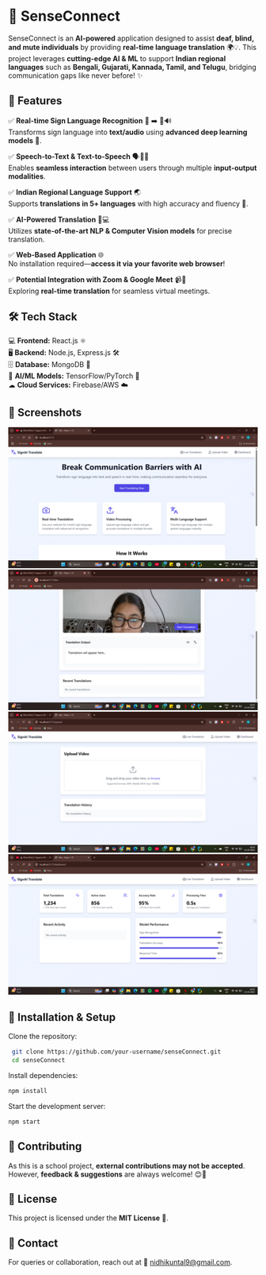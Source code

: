 # 🚀 SenseConnect

SenseConnect is an **AI-powered** application designed to assist **deaf, blind, and mute individuals** by providing **real-time language translation** 🌍💡. This project leverages **cutting-edge AI & ML** to support **Indian regional languages** such as **Bengali, Gujarati, Kannada, Tamil, and Telugu**, bridging communication gaps like never before! ✨

## 🌟 Features

✅ **Real-time Sign Language Recognition** 👐 ➡️ 📝🔊  
Transforms sign language into **text/audio** using **advanced deep learning models** 🎯.

✅ **Speech-to-Text & Text-to-Speech** 🗣️🔄📝  
Enables **seamless interaction** between users through multiple **input-output modalities**.

✅ **Indian Regional Language Support** 🌏  
Supports **translations in 5+ languages** with high accuracy and fluency 🎤.

✅ **AI-Powered Translation** 🧠💻  
Utilizes **state-of-the-art NLP & Computer Vision models** for precise translation.

✅ **Web-Based Application** 🌐  
No installation required—**access it via your favorite web browser**!

✅ **Potential Integration with Zoom & Google Meet** 📹🔗  
Exploring **real-time translation** for seamless virtual meetings.

## 🛠️ Tech Stack

💻 **Frontend:** React.js ⚛️  
🖥 **Backend:** Node.js, Express.js 🛠️  
🗄 **Database:** MongoDB 🍃  
🧠 **AI/ML Models:** TensorFlow/PyTorch 🤖  
☁ **Cloud Services:** Firebase/AWS ☁️  

## 📸 Screenshots

![Screenshot 1](./Screenshot%202025-03-11%20105846.png)  
![Screenshot 2](./Screenshot%202025-03-11%20105911.png)  
![Screenshot 3](./Screenshot%202025-03-11%20105927.png)  
![Screenshot 4](./Screenshot%202025-03-11%20105936.png)  

## 🚀 Installation & Setup

Clone the repository:
```sh
 git clone https://github.com/your-username/senseConnect.git
 cd senseConnect
```

Install dependencies:
```sh
npm install
```

Start the development server:
```sh
npm start
```

## 🤝 Contributing

As this is a school project, **external contributions may not be accepted**. However, **feedback & suggestions** are always welcome! 😊🎯

## 📜 License

This project is licensed under the **MIT License** 📝.

## 📩 Contact

For queries or collaboration, reach out at 📧 [nidhikuntal9@gmail.com](mailto:nidhikuntal9@gmail.com).

